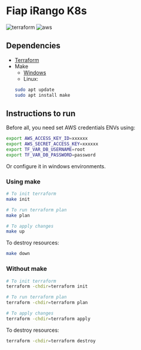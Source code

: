 # Fiap iRango K8s
![terraform](https://img.shields.io/badge/Terraform-7B42BC?style=for-the-badge&logo=terraform&logoColor=white)
![aws](https://img.shields.io/badge/Amazon_AWS-FF9900?style=for-the-badge&logo=amazonaws&logoColor=white)


## Dependencies
- [Terraform](https://developer.hashicorp.com/terraform/install?product_intent=terraform)
- Make
  - [Windows](https://gnuwin32.sourceforge.net/packages/make.htm)
  - Linux:
  ```bash
  sudo apt update
  sudo apt install make
  ```

## Instructions to run
Before all, you need set AWS credentials ENVs using:
```bash
export AWS_ACCESS_KEY_ID=xxxxxx
export AWS_SECRET_ACCESS_KEY=xxxxxx
export TF_VAR_DB_USERNAME=root
export TF_VAR_DB_PASSWORD=password
```
Or configure it in windows environments.

### Using make
```bash
# To init terraform
make init

# To run terraform plan
make plan

# To apply changes
make up
```

To destroy resources:
```bash
make down
```


### Without make
```bash
# To init terraform
terraform -chdir=terraform init

# To run terraform plan
terraform -chdir=terraform plan

# To apply changes
terraform -chdir=terraform apply
```

To destroy resources:
```bash
terraform -chdir=terraform destroy
```
